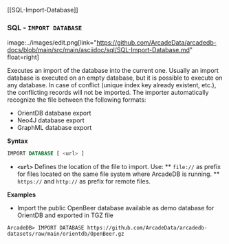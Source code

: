 [[SQL-Import-Database]]

### SQL - `IMPORT DATABASE`

image:../images/edit.png[link="https://github.com/ArcadeData/arcadedb-docs/blob/main/src/main/asciidoc/sql/SQL-Import-Database.md" float=right]

Executes an import of the database into the current one. Usually an import database is executed on an empty database, but it is
possible to execute on any database. In case of conflict (unique index key already existent, etc.), the conflicting records will not
be imported. The importer automatically recognize the file between the following formats:

- OrientDB database export
- Neo4J database export
- GraphML database export

**Syntax**

```sql
IMPORT DATABASE [ <url> ]
```

* **`<url>`** Defines the location of the file to import. Use:
** `file://` as prefix for files located on the same file system where ArcadeDB is running.
** `https://` and `http://` as prefix for remote files.

**Examples**

- Import the public OpenBeer database available as demo database for OrientDB and exported in TGZ file 

```
ArcadeDB> IMPORT DATABASE https://github.com/ArcadeData/arcadedb-datasets/raw/main/orientdb/OpenBeer.gz
```

